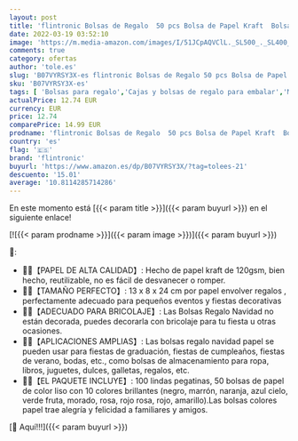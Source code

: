 ```yaml
---
layout: post
title: 'flintronic Bolsas de Regalo  50 pcs Bolsa de Papel Kraft  Bolsas Regalo Navidad con 10 Colores  + 100 Piezas Lindas Pegatinas   para Fiestas Navidad etc  24 * 13 * 8CM '
date: 2022-03-19 03:52:10
image: 'https://m.media-amazon.com/images/I/51JCpAQVClL._SL500_._SL400_.jpg'
comments: true
category: ofertas
author: 'tole.es'
slug: 'B07VYRSY3X-es flintronic Bolsas de Regalo 50 pcs Bolsa de Papel Kraft...'
sku: 'B07VYRSY3X-es'
tags: [ 'Bolsas para regalo','Cajas y bolsas de regalo para embalar','Material de embalaje','Oficina y papelería','Sobres y suministros para el correo','flintronic','navidad', ]
actualPrice: 12.74 EUR
currency: EUR
price: 12.74
comparePrice: 14.99 EUR
prodname: 'flintronic Bolsas de Regalo  50 pcs Bolsa de Papel Kraft  Bolsas Regalo Navidad con 10 Colores  + 100 Piezas Lindas Pegatinas   para Fiestas Navidad etc  24 * 13 * 8CM '
country: 'es'
flag: '🇪🇸'
brand: 'flintronic'
buyurl: 'https://www.amazon.es/dp/B07VYRSY3X/?tag=tolees-21'
descuento: '15.01'
average: '10.8114285714286'
---
```


En este momento está [{{< param title >}}]({{< param buyurl >}}) en el siguiente enlace!

[![{{< param prodname >}}]({{< param image >}})]({{< param buyurl >}})

🔎:

- 🎁🎁【PAPEL DE ALTA CALIDAD】: Hecho de papel kraft de 120gsm, bien hecho, reutilizable, no es fácil de desvanecer o romper.
- 💖💖【TAMAÑO PERFECTO】: 13 x 8 x 24 cm por papel envolver regalos , perfectamente adecuado para pequeños eventos y fiestas decorativas
- 🎁🎁【ADECUADO PARA BRICOLAJE】: Las Bolsas Regalo Navidad no están decorada, puedes decorarla con bricolaje para tu fiesta u otras ocasiones.
- 🎁🎁【APLICACIONES AMPLIAS】: Las bolsas regalo navidad papel se pueden usar para fiestas de graduación, fiestas de cumpleaños, fiestas de verano, bodas, etc., como bolsas de almacenamiento para ropa, libros, juguetes, dulces, galletas, regalos, etc.
- 💖💖【EL PAQUETE INCLUYE】: 100 lindas pegatinas, 50 bolsas de papel de color liso con 10 colores brillantes (negro, marrón, naranja, azul cielo, verde fruta, morado, rosa, rojo rosa, rojo, amarillo).Las bolsas colores papel trae alegría y felicidad a familiares y amigos.

[🛒 Aquí!!!]({{< param buyurl >}})
